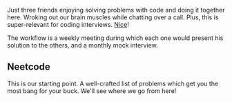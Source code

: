 Just three friends enjoying solving problems with code and doing it together here. Wroking out our brain muscles while chatting over a call. Plus, this is super-relevant for coding interviews. [Nice](https://youtu.be/0NfO4AAwGf4)!

The workflow is a weekly meeting during which each one would present his solution to the others, and a monthly mock interview.

## Neetcode

This is our starting point. A well-crafted list of problems which get you the most bang for your buck. We'll see where we go from here!
